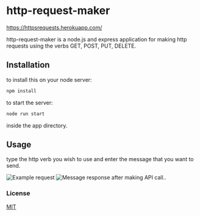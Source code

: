 # http-request-maker
https://httpsrequests.herokuapp.com/

http-request-maker is a node.js and express application for making http requests using the verbs GET, POST, PUT, DELETE.

## Installation
to install this on your node server:
```bash
npm install
```

to start the server:

```bash
node run start 
```
inside the app directory.

## Usage

type the http verb you wish to use and enter the message that you want to send.

![Example request](https://imgur.com/fLAZx9F.png)
![Message response after making API call..](https://imgur.com/RMgdunl.png)




### License
[MIT](https://choosealicense.com/licenses/mit/)
